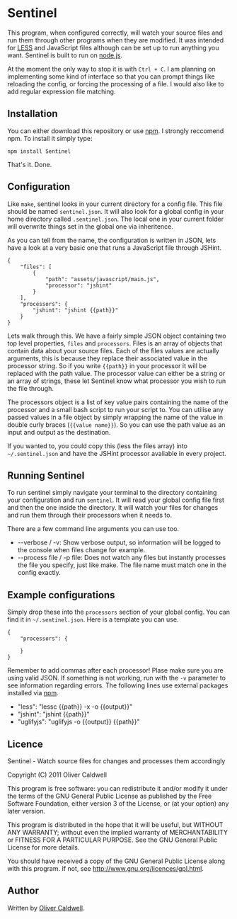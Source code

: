 # Sentinel

This program, when configured correctly, will watch your source files and run them through other programs when they are modified. It was intended for [LESS](http://lesscss.org/) and JavaScript files although can be set up to run anything you want. Sentinel is built to run on [node.js](http://nodejs.org/).

At the moment the only way to stop it is with `Ctrl + C`. I am planning on implementing some kind of interface so that you can prompt things like reloading the config, or forcing the processing of a file. I would also like to add regular expression file matching.

## Installation

You can either download this repository or use [npm](http://npmjs.org/). I strongly reccomend npm. To install it simply type:

    npm install Sentinel

That's it. Done.

## Configuration

Like `make`, sentinel looks in your current directory for a config file. This file should be named `sentinel.json`. It will also look for a global config in your home directory called `.sentinel.json`. The local one in your current folder will overwrite things set in the global one via inheritence.

As you can tell from the name, the configuration is written in JSON, lets have a look at a very basic one that runs a JavaScript file through JSHint.

    {
        "files": [
            {
                "path": "assets/javascript/main.js",
                "processor": "jshint"
            }
        ],
        "processors": {
            "jshint": "jshint {{path}}"
        }
    }

Lets walk through this. We have a fairly simple JSON object containing two top level properties, `files` and `processors`. Files is an array of objects that contain data about your source files. Each of the files values are actually arguments, this is because they replace their associated value in the processor string. So if you write `{{path}}` in your processor it will be replaced with the path value. The processor value can either be a string or an array of strings, these let Sentinel know what processor you wish to run the file through.

The processors object is a list of key value pairs containing the name of the processor and a small bash script to run your script to. You can utilise any passed values in a file object by simply wrapping the name of the value in double curly braces (`{{value name}}`). So you can use the path value as an input and output as the destination.

If you wanted to, you could copy this (less the files array) into `~/.sentinel.json` and have the JSHint processor avaliable in every project.

## Running Sentinel

To run sentinel simply navigate your terminal to the directory containing your configuration and run `sentinel`. It will read your global config file first and then the one inside the directory. It will watch your files for changes and run them through their processors when it needs to.

There are a few command line arguments you can use too.

 * --verbose / -v: Show verbose output, so information will be logged to the console when files change for example.
 * --process file / -p file: Does not watch any files but instantly processes the file you specify, just like make. The file name must match one in the config exactly.

## Example configurations

Simply drop these into the `processors` section of your global config. You can find it in `~/.sentinel.json`. Here is a template you can use.

    {
        "processors": {
            
        }
    }

Remember to add commas after each processor! Plase make sure you are using valid JSON. If something is not working, run with the `-v` parameter to see information regarding errors. The following lines use external packages installed via [npm](http://npmjs.org/).

 * "less": "lessc {{path}} -x -o {{output}}"
 * "jshint": "jshint {{path}}"
 * "uglifyjs": "uglifyjs -o {{output}} {{path}}"

## Licence

Sentinel - Watch source files for changes and processes them accordingly

Copyright (C) 2011 Oliver Caldwell

This program is free software: you can redistribute it and/or modify
it under the terms of the GNU General Public License as published by
the Free Software Foundation, either version 3 of the License, or
(at your option) any later version.

This program is distributed in the hope that it will be useful,
but WITHOUT ANY WARRANTY; without even the implied warranty of
MERCHANTABILITY or FITNESS FOR A PARTICULAR PURPOSE.  See the
GNU General Public License for more details.

You should have received a copy of the GNU General Public License
along with this program.  If not, see <http://www.gnu.org/licences/gpl.html>.

## Author

Written by [Oliver Caldwell](http://olivercaldwell.co.uk).